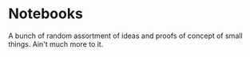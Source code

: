 # Notebooks

A bunch of random assortment of ideas and proofs of concept of small things. Ain't much more to it.
